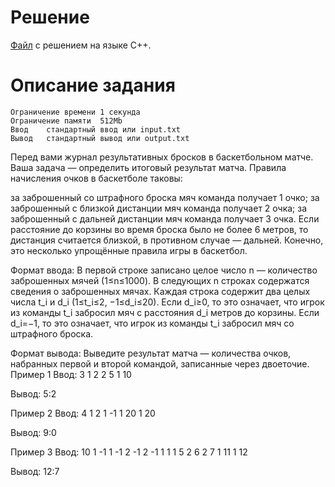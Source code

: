 # Решение

[Файл](../task_i.cpp) с решением на языке C++.

# Описание задания

    Ограничение времени	1 секунда
    Ограничение памяти	512Mb
    Ввод	стандартный ввод или input.txt
    Вывод	стандартный вывод или output.txt

Перед вами журнал результативных бросков в баскетбольном матче. Ваша задача — определить итоговый результат матча.
Правила начисления очков в баскетболе таковы:

за заброшенный со штрафного броска мяч команда получает 1 очко;
за заброшенный с близкой дистанции мяч команда получает 2 очка;
за заброшенный с дальней дистанции мяч команда получает 3 очка.
Если расстояние до корзины во время броска было не более
6 метров, то дистанция считается близкой, в противном случае — дальней. Конечно, это несколько упрощённые правила игры в баскетбол.

Формат ввода:
В первой строке записано целое число
n — количество заброшенных мячей (1≤n≤1000). В следующих n строках содержатся сведения о заброшенных мячах. Каждая строка содержит два целых числа t_i и d_i (1≤t_i≤2, −1≤d_i≤20). Если d_i≥0, то это означает, что игрок из команды t_i забросил мяч с расстояния d_i метров до корзины. Если d_i=−1, то это означает, что игрок из команды t_i забросил мяч со штрафного броска.

Формат вывода:
Выведите результат матча — количества очков, набранных первой и второй командой, записанные через двоеточие.
Пример 1
Ввод:
3
1 2
2 5
1 10

Вывод:
5:2

Пример 2
Ввод:
4
1 2
1 -1
1 20
1 20

Вывод:
9:0

Пример 3
Ввод:
10
1 -1
1 -1
2 -1
2 -1
1 1
1 5
2 6
2 7
1 11
1 12

Вывод:
12:7
